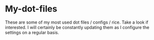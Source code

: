 # My-dot-files
These are some of my most used dot files / configs / rice. Take a look if interested. I will certainly be constantly updating them as I configure the settings on a regular basis.
